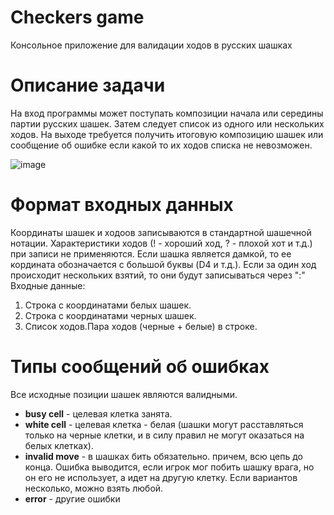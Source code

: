 # Checkers game
Консольное приложение для валидации ходов в русских шашках
# Описание задачи 
На вход программы может поступать композиции начала или середины партии русских шашек. Затем следует список из одного или нескольких ходов. На выходе требуется получить итоговую композицию шашек или сообщение об ошибке если какой то их ходов списка не невозможен.

![image](https://user-images.githubusercontent.com/78054096/119276279-a2225100-bc22-11eb-8317-65e8cfc0ca5b.png)
# Формат входных данных 
Координаты шашек и ходоов записываются в стандартной шашечной нотации. Характеристики ходов (! - хороший ход, ? - плохой хот и т.д.) при записи не применяются. Если шашка является дамкой, то ее кордината обозначается с большой буквы (D4 и т.д.). Если за один ход происходит нескольких взятий, то они будут записываться через ":"
Входные данные:
1. Строка с координатами белых шашек.
2. Строка с координатами черных шашек.
3. Список ходов.Пара ходов (черные + белые) в строке.
# Типы сообщений об ошибках
Все исходные позиции шашек являются валидными.
 - **busy cell** - целевая клетка занята.
 - **white cell** - целевая клетка - белая (шашки могут расставляться только на черные клетки, и в силу правил не могут оказаться на белых клетках).
 - **invalid move** - в шашках бить обязательно. причем, всю цепь до конца. Ошибка выводится, если игрок мог побить шашку врага, но он его не использует, а идет на другую клетку. Если вариантов несколько, можно взять любой.
 - **error** - другие ошибки
